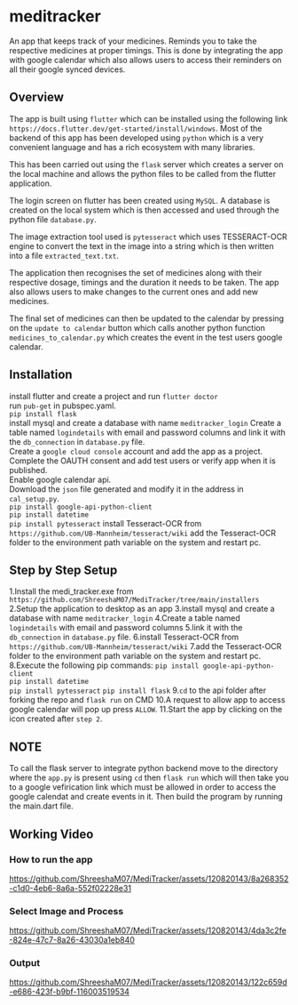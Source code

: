 # meditracker

An app that keeps track of your medicines. Reminds you to take the respective medicines at proper timings.
This is done by integrating the app with google calendar which also allows users to access their reminders
on all their google synced devices.


## Overview

The app is built using `flutter` which can be installed using the following link 
`https://docs.flutter.dev/get-started/install/windows`. Most of the backend of this app
has been developed using `python` which is a very  convenient language and has 
a rich ecosystem with many libraries.

This has been carried out using the `flask` server which creates a server on the local
machine and allows the python files to be called from the flutter application.

The login screen on flutter has been created using `MySQL`. A database is created on the 
local system which is then accessed and used through the python file `database.py`.

The image extraction tool used is `pytesseract` which uses TESSERACT-OCR engine to convert
the text in the image into a string which is then written into a file `extracted_text.txt`.

The application then recognises the set of medicines along with their respective dosage, timings 
and the duration it needs to be taken. The app also allows users to make changes to the current ones
and add new medicines.

The final set of medicines can then be updated to the calendar by pressing on the `update to calendar`
button which calls another python function `medicines_to_calendar.py` which creates the event in the
test users google calendar.

## Installation

install flutter and create a project and run `flutter doctor`  
run `pub-get` in pubspec.yaml.  
`pip install flask`  
install mysql and create a database with name `meditracker_login`
Create a table named `logindetails` with email and password columns
and link it with the `db_connection` in `database.py` file.  
Create a `google cloud console` account and add the app as a project.  
Complete the OAUTH consent and add test users or verify app when it is published.  
Enable google calendar api.  
Download the `json` file generated and modify it in the address in `cal_setup.py`.  
`pip install google-api-python-client`  
`pip install datetime`  
`pip install pytesseract`
install Tesseract-OCR from `https://github.com/UB-Mannheim/tesseract/wiki`
add the Tesseract-OCR folder to the environment path variable on the system and restart pc.  

## Step by Step Setup
 
1.Install the medi_tracker.exe from `https://github.com/ShreeshaM07/MediTracker/tree/main/installers`  
2.Setup the application to desktop as an app
3.install mysql and create a database with name `meditracker_login`
4.Create a table named `logindetails` with email and password columns
5.link it with the `db_connection` in `database.py` file. 
6.install Tesseract-OCR from `https://github.com/UB-Mannheim/tesseract/wiki`
7.add the Tesseract-OCR folder to the environment path variable on the system and restart pc.  
8.Execute the following pip commands:
`pip install google-api-python-client`  
`pip install datetime`  
`pip install pytesseract`
`pip install flask` 
9.`cd` to the api folder after forking the repo and `flask run` on CMD
10.A request to allow app to access google calendar will pop up press `ALLOW`.
11.Start the app by clicking on the icon created after `step 2`.

## NOTE

To call the flask server to integrate python backend move to the directory where the `app.py` is present using `cd`
then `flask run` which will then take you to a google vefirication link which must be allowed in order to access the
google calendat and create events in it. Then build the program by running the main.dart file.

## Working Video

### How to run the app

https://github.com/ShreeshaM07/MediTracker/assets/120820143/8a268352-c1d0-4eb6-8a6a-552f02228e31

### Select Image and Process


https://github.com/ShreeshaM07/MediTracker/assets/120820143/4da3c2fe-824e-47c7-8a26-43030a1eb840

### Output

https://github.com/ShreeshaM07/MediTracker/assets/120820143/122c659d-e686-423f-b9bf-116003519534



